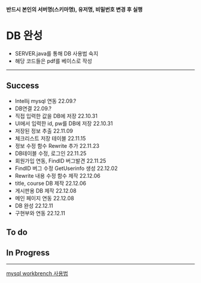 **반드시 본인의 서버명(스키마명), 유저명, 비밀번호 변경 후 실행**

# DB 완성
- SERVER.java를 통해 DB 사용법 숙지
- 해당 코드들은 pdf를 베이스로 작성
---
## Success
- Intellij mysql 연동                             22.09.?
- DB연결                                          22.09.?
- 직접 입력한 값을 DB에 저장                        22.10.31
- UI에서 입력한 id, pw를 DB에 저장                 22.10.31
- 저장된 정보 추출                                 22.11.09
- 체크리스트 저장 테이블                           22.11.15
- 정보 수정 함수 Rewrite 추가                     22.11.23
- DB테이블 수정, 로그인                           22.11.25
- 회원가입 연동, FindID 버그발견                  22.11.25
- FindID 버그 수정 GetUserinfo 생성               22.12.02
- Rewrite 내용 수정 함수 제작                     22.12.06
- title, course DB 제작                          22.12.06
- 게시판용 DB 제작                                22.12.08
- 메인 페이지 연동                                22.12.08
- DB 완성                                         22.12.11
- 구현부와 연동                                   22.12.11

## To do

## In Progress
---
[mysql workbrench 사용법](https://post.naver.com/viewer/postView.naver?volumeNo=31829227&memberNo=1085064)

